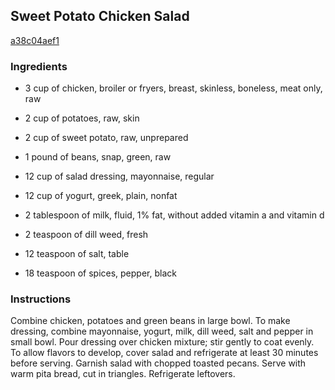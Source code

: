 ## Sweet Potato Chicken Salad

[a38c04aef1](http://www.food.com/recipe/sweet-potato-chicken-salad-177557)

### Ingredients

 - 3 cup of chicken, broiler or fryers, breast, skinless, boneless, meat only, raw

 - 2 cup of potatoes, raw, skin

 - 2 cup of sweet potato, raw, unprepared

 - 1 pound of beans, snap, green, raw

 - 12 cup of salad dressing, mayonnaise, regular

 - 12 cup of yogurt, greek, plain, nonfat

 - 2 tablespoon of milk, fluid, 1% fat, without added vitamin a and vitamin d

 - 2 teaspoon of dill weed, fresh

 - 12 teaspoon of salt, table

 - 18 teaspoon of spices, pepper, black

### Instructions

Combine chicken, potatoes and green beans in large bowl. To make dressing, combine mayonnaise, yogurt, milk, dill weed, salt and pepper in small bowl. Pour dressing over chicken mixture; stir gently to coat evenly. To allow flavors to develop, cover salad and refrigerate at least 30 minutes before serving. Garnish salad with chopped toasted pecans. Serve with warm pita bread, cut in triangles. Refrigerate leftovers.